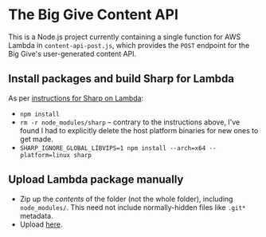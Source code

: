 # The Big Give Content API

This is a Node.js project currently containing a single function for AWS Lambda in `content-api-post.js`,
which provides the `POST` endpoint for the Big Give's user-generated content API.

## Install packages and build Sharp for Lambda

As per [instructions for Sharp on Lambda](https://sharp.pixelplumbing.com/en/stable/install/#aws-lambda):

* `npm install`
* `rm -r node_modules/sharp` – contrary to the instructions above, I've found I had to explicitly delete the host platform binaries for new ones to get made.
* `SHARP_IGNORE_GLOBAL_LIBVIPS=1 npm install --arch=x64 --platform=linux sharp`

## Upload Lambda package manually

* Zip up the *contents* of the folder (not the whole folder), including `node_modules/`. This
  need not include normally-hidden files like `.git*` metadata.
* Upload [here](https://eu-west-1.console.aws.amazon.com/lambda/home?region=eu-west-1#/functions/tbg-staging-content-api-post).
